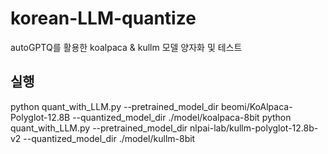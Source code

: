 # korean-LLM-quantize
autoGPTQ를 활용한 koalpaca &amp; kullm 모델 양자화 및 테스트

## 실행
python quant_with_LLM.py --pretrained_model_dir beomi/KoAlpaca-Polyglot-12.8B --quantized_model_dir ./model/koalpaca-8bit
python quant_with_LLM.py --pretrained_model_dir nlpai-lab/kullm-polyglot-12.8b-v2 --quantized_model_dir ./model/kullm-8bit